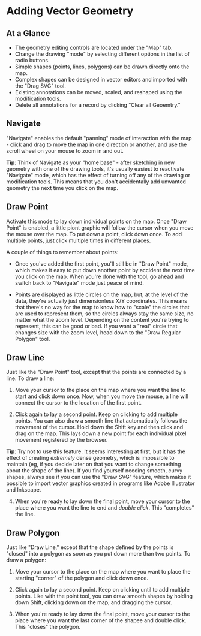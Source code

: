 # Adding Vector Geometry

## At a Glance

  - The geometry editing controls are located under the "Map" tab.
  - Change the drawing "mode" by selecting different options in the list of radio buttons.
  - Simple shapes (points, lines, polygons) can be drawn directly onto the map.
  - Complex shapes can be designed in vector editors and imported with the "Drag SVG" tool.
  - Existing annotations can be moved, scaled, and reshaped using the modification tools.
  - Delete all annotations for a record by clicking "Clear all Geoemtry."

## Navigate

"Navigate" enables the default "panning" mode of interaction with the map - click and drag to move the map in one direction or another, and use the scroll wheel on your mouse to zoom in and out.

**Tip**: Think of Navigate as your "home base" - after sketching in new geometry with one of the drawing tools, it's usually easiest to reactivate "Navigate" mode, which has the effect of turning off any of the drawing or modification tools. This means that you don't accidentally add unwanted geometry the next time you click on the map.

## Draw Point

Activate this mode to lay down individual points on the map. Once "Draw Point" is enabled, a little piont graphic will follow the cursor when you move the mouse over the map. To put down a point, click down once. To add multiple points, just click multiple times in different places.

A couple of things to remember about points:

  - Once you've added the first point, you'll still be in "Draw Point" mode, which makes it easy to put down another point by accident the next time you click on the map. When you're done with the tool, go ahead and switch back to "Navigate" mode just peace of mind.

  - Points are displayed as little circles on the map, but, at the level of the data, they're actually just dimensionless X/Y coordinates. This means that there's no way for the map to know how to "scale" the circles that are used to represent them, so the circles always stay the same size, no matter what the zoom level. Depending on the content you're trying to represent, this can be good or bad. If you want a "real" circle that changes size with the zoom level, head down to the "Draw Regular Polygon" tool.

## Draw Line

Just like the "Draw Point" tool, except that the points are connected by a line. To draw a line:

  1. Move your cursor to the place on the map where you want the line to start and click down once. Now, when you move the mouse, a line will connect the cursor to the location of the first point.

  2. Click again to lay a second point. Keep on clicking to add multiple points. You can also draw a smooth line that automatically follows the movement of the cursor. Hold down the Shift key and then click and drag on the map. This lays down a new point for each individual pixel movement registered by the browser.

  **Tip**: Try not to use this feature. It seems interesting at first, but it has the effect of creating _extremely_ dense geometry, which is impossible to maintain (eg, if you decide later on that you want to change something about the shape of the line). If you find yourself needing smooth, curvy shapes, always see if you can use the "Draw SVG" feature, which makes it possible to import vector graphics created in programs like Adobe Illustrator and Inkscape.

  4. When you're ready to lay down the final point, move your cursor to the place where you want the line to end and _double click_. This "completes" the line.

## Draw Polygon

Just like "Draw Line," except that the shape defined by the points is "closed" into a polygon as soon as you put down more than two points. To draw a polygon:

  1. Move your cursor to the place on the map where you want to place the starting "corner" of the polygon and click down once.

  2. Click again to lay a second point. Keep on clicking until to add multiple points. Like with the point tool, you can draw smooth shapes by holding down Shift, clicking down on the map, and dragging the cursor.

  4. When you're ready to lay down the final point, move your cursor to the place where you want the last corner of the shapee and double click. This "closes" the polygon.
